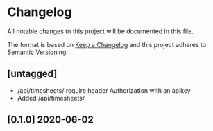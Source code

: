 # Changelog
All notable changes to this project will be documented in this file.

The format is based on [Keep a Changelog](http://keepachangelog.com/en/1.0.0/)
and this project adheres to [Semantic Versioning](http://semver.org/spec/v2.0.0.html).

## [untagged]

- /api/timesheets/ require header Authorization with an apikey
- Added /api/timesheets/

## [0.1.0] 2020-06-02
